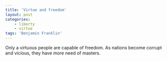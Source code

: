 ```yaml
---
title: 'Virtue and freedom'
layout: post
categories:
    - liberty
    - virtue
tags: 'Benjamin Franklin'
---
```


Only a virtuous people are capable of freedom. As nations become corrupt and vicious, they have more need of masters.